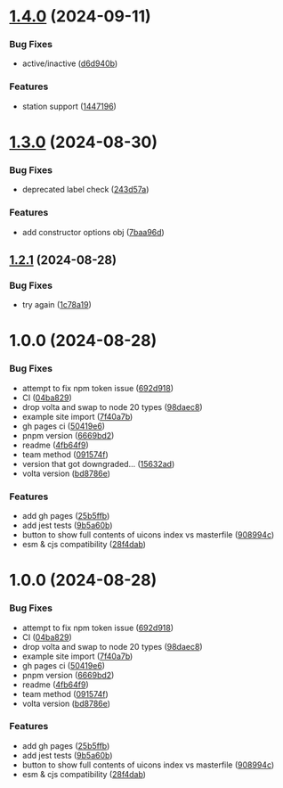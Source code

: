 # [1.4.0](https://github.com/TurtIeSocks/uicons.js/compare/v1.3.0...v1.4.0) (2024-09-11)


### Bug Fixes

* active/inactive ([d6d940b](https://github.com/TurtIeSocks/uicons.js/commit/d6d940b99ffdea99cfcde01075d7c232d0b39711))


### Features

* station support ([1447196](https://github.com/TurtIeSocks/uicons.js/commit/1447196cd6fb41048c4ebf69f33fa7a1eb4583f9))

# [1.3.0](https://github.com/TurtIeSocks/uicons.js/compare/v1.2.1...v1.3.0) (2024-08-30)


### Bug Fixes

* deprecated label check ([243d57a](https://github.com/TurtIeSocks/uicons.js/commit/243d57a6fe7045c150f0239624f21fb83414fd01))


### Features

* add constructor options obj ([7baa96d](https://github.com/TurtIeSocks/uicons.js/commit/7baa96d94f44e1ce0f3316945edb47e917b6ba52))

## [1.2.1](https://github.com/TurtIeSocks/uicons.js/compare/v1.2.0...v1.2.1) (2024-08-28)


### Bug Fixes

* try again ([1c78a19](https://github.com/TurtIeSocks/uicons.js/commit/1c78a19edf82c0b832562b5fc6c99d5f3b7acecd))

# 1.0.0 (2024-08-28)


### Bug Fixes

* attempt to fix npm token issue ([692d918](https://github.com/TurtIeSocks/uicons.js/commit/692d9188124205778b5b1162d79e939107331b41))
* CI ([04ba829](https://github.com/TurtIeSocks/uicons.js/commit/04ba82945128c0d69dda23489bfc95910a4ed0d1))
* drop volta and swap to node 20 types ([98daec8](https://github.com/TurtIeSocks/uicons.js/commit/98daec8125f54134767e5bdc391e45c7fbcb0e84))
* example site import ([7f40a7b](https://github.com/TurtIeSocks/uicons.js/commit/7f40a7bff4e0e3be6a6e039bc2b7a83943bd61a8))
* gh pages ci ([50419e6](https://github.com/TurtIeSocks/uicons.js/commit/50419e60dd64be160fe9a3c152dd70a73387f11a))
* pnpm version ([6669bd2](https://github.com/TurtIeSocks/uicons.js/commit/6669bd2fb9baa83ab5ca73c82ae655346a5d26c3))
* readme ([4fb64f9](https://github.com/TurtIeSocks/uicons.js/commit/4fb64f99e777c241c54d76218953d1992507abf9))
* team method ([091574f](https://github.com/TurtIeSocks/uicons.js/commit/091574f90659852e2c20d0b3c248fdb909908d38))
* version that got downgraded... ([15632ad](https://github.com/TurtIeSocks/uicons.js/commit/15632ad5bf71b8e5e1ce79b8a71bc9380ef2e58b))
* volta version ([bd8786e](https://github.com/TurtIeSocks/uicons.js/commit/bd8786e4841a3a52b3edf60db168933cac620247))


### Features

* add gh pages ([25b5ffb](https://github.com/TurtIeSocks/uicons.js/commit/25b5ffb0a3961ac07283fb7573069bad7616356f))
* add jest tests ([9b5a60b](https://github.com/TurtIeSocks/uicons.js/commit/9b5a60babf24d1d7d33c47c96e44393c73ad899f))
* button to show full contents of uicons index vs masterfile ([908994c](https://github.com/TurtIeSocks/uicons.js/commit/908994c201de28aba58e6576f7b3a5ea36dfc9a7))
* esm & cjs compatibility ([28f4dab](https://github.com/TurtIeSocks/uicons.js/commit/28f4dab9deb7e12f359d46a4a009f6b84377c8bc))

# 1.0.0 (2024-08-28)


### Bug Fixes

* attempt to fix npm token issue ([692d918](https://github.com/TurtIeSocks/uicons.js/commit/692d9188124205778b5b1162d79e939107331b41))
* CI ([04ba829](https://github.com/TurtIeSocks/uicons.js/commit/04ba82945128c0d69dda23489bfc95910a4ed0d1))
* drop volta and swap to node 20 types ([98daec8](https://github.com/TurtIeSocks/uicons.js/commit/98daec8125f54134767e5bdc391e45c7fbcb0e84))
* example site import ([7f40a7b](https://github.com/TurtIeSocks/uicons.js/commit/7f40a7bff4e0e3be6a6e039bc2b7a83943bd61a8))
* gh pages ci ([50419e6](https://github.com/TurtIeSocks/uicons.js/commit/50419e60dd64be160fe9a3c152dd70a73387f11a))
* pnpm version ([6669bd2](https://github.com/TurtIeSocks/uicons.js/commit/6669bd2fb9baa83ab5ca73c82ae655346a5d26c3))
* readme ([4fb64f9](https://github.com/TurtIeSocks/uicons.js/commit/4fb64f99e777c241c54d76218953d1992507abf9))
* team method ([091574f](https://github.com/TurtIeSocks/uicons.js/commit/091574f90659852e2c20d0b3c248fdb909908d38))
* volta version ([bd8786e](https://github.com/TurtIeSocks/uicons.js/commit/bd8786e4841a3a52b3edf60db168933cac620247))


### Features

* add gh pages ([25b5ffb](https://github.com/TurtIeSocks/uicons.js/commit/25b5ffb0a3961ac07283fb7573069bad7616356f))
* add jest tests ([9b5a60b](https://github.com/TurtIeSocks/uicons.js/commit/9b5a60babf24d1d7d33c47c96e44393c73ad899f))
* button to show full contents of uicons index vs masterfile ([908994c](https://github.com/TurtIeSocks/uicons.js/commit/908994c201de28aba58e6576f7b3a5ea36dfc9a7))
* esm & cjs compatibility ([28f4dab](https://github.com/TurtIeSocks/uicons.js/commit/28f4dab9deb7e12f359d46a4a009f6b84377c8bc))
